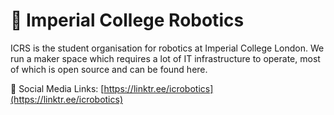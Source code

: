 # 🤖 Imperial College Robotics

ICRS is the student organisation for robotics at Imperial College London. We run a maker space which requires a lot of IT infrastructure to operate, most of which is open source and can be found here. 

🔗 Social Media Links: [https://linktr.ee/icrobotics](https://linktr.ee/icrobotics)
